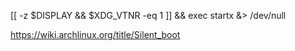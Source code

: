 [[ -z $DISPLAY && $XDG_VTNR -eq 1 ]] && exec startx &> /dev/null

https://wiki.archlinux.org/title/Silent_boot